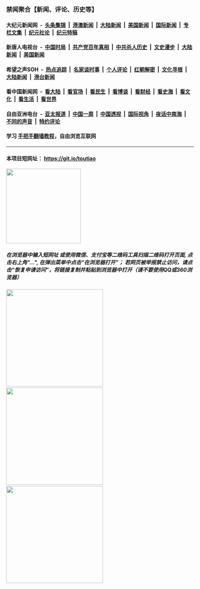 ### 禁闻聚合【新闻、评论、历史等】

#### 大纪元新闻网 &nbsp;-&nbsp; [头条集锦](indexes/E头条集锦.md?t=02140922) &nbsp;|&nbsp; [港澳新闻](indexes/E港澳新闻.md?t=02140922)  &nbsp;|&nbsp; [大陆新闻](indexes/E大陆新闻.md?t=02140922) &nbsp;|&nbsp; [美国新闻](indexes/E美国新闻.md?t=02140922) &nbsp;|&nbsp; [国际新闻](indexes/E国际新闻.md?t=02140922) &nbsp;|&nbsp; [专栏文集](indexes/E专栏文集.md?t=02140922) &nbsp;|&nbsp; [纪元社论](indexes/E纪元社论.md?t=02140922) &nbsp;|&nbsp; [纪元特稿](indexes/E纪元特稿.md?t=02140922) 

#### 新唐人电视台 &nbsp;-&nbsp; [中国时局](indexes/N中国时局.md?t=02140922) &nbsp;|&nbsp; [共产党百年真相](indexes/N共产党百年真相.md?t=02140922) &nbsp;|&nbsp; [中共杀人历史](indexes/N中共杀人历史.md?t=02140922) &nbsp;|&nbsp; [文史漫步](indexes/N文史漫步.md?t=02140922) &nbsp;|&nbsp; [大陆新闻](indexes/N大陆新闻.md?t=02140922) &nbsp;|&nbsp; [美国新闻](indexes/N美国新闻.md?t=02140922)

#### 希望之声SOH &nbsp;-&nbsp; [热点追踪](indexes/H热点追踪.md?t=02140922) &nbsp;|&nbsp; [名家谈时事](indexes/H名家谈时事.md?t=02140922) &nbsp;|&nbsp; [个人评论](indexes/H个人评论.md?t=02140922)  &nbsp;|&nbsp; [红朝解密](indexes/H红朝解密.md?t=02140922) &nbsp;|&nbsp; [文化寻根](indexes/H文化寻根.md?t=02140922) &nbsp;|&nbsp; [大陆新闻](indexes/H大陆新闻.md?t=02140922) &nbsp;|&nbsp; [港台新闻](indexes/H港台新闻.md?t=02140922)

#### 看中国新闻网 &nbsp;-&nbsp; [看大陆](indexes/S看大陆.md?t=02140922) &nbsp;|&nbsp; [看官场](indexes/S看官场.md?t=02140922) &nbsp;|&nbsp; [看民生](indexes/S看民生.md?t=02140922)  &nbsp;|&nbsp; [看博谈](indexes/S看博谈.md?t=02140922) &nbsp;|&nbsp; [看财经](indexes/S看财经.md?t=02140922) &nbsp;|&nbsp; [看史海](indexes/S看史海.md?t=02140922) &nbsp;|&nbsp; [看文化](indexes/S看文化.md?t=02140922) &nbsp;|&nbsp; [看生活](indexes/S看生活.md?t=02140922) &nbsp;|&nbsp; [看世界](indexes/S看世界.md?t=02140922)

#### 自由亚洲电台 &nbsp;-&nbsp; [亚太报道](indexes/R亚太报道.md?t=02140922) &nbsp;|&nbsp; [中国一周](indexes/R中国一周.md?t=02140922) &nbsp;|&nbsp; [中国透视](indexes/R中国透视.md?t=02140922)  &nbsp;|&nbsp; [国际视角](indexes/R国际视角.md?t=02140922) &nbsp;|&nbsp; [夜话中南海](indexes/R夜话中南海.md?t=02140922) &nbsp;|&nbsp; [不同的声音](indexes/R不同的声音.md?t=02140922) &nbsp;|&nbsp; [特约评论](indexes/R特约评论.md?t=02140922)

#### 学习 [手把手翻墙教程](https://github.com/gfw-breaker/guides/wiki)，自由浏览互联网

----

#### 本项目短网址： https://git.io/toutiao
<img src="https://raw.githubusercontent.com/gfw-breaker/banned-news/master/scripts/img/qr.png" width="200px"/>  

##### 在浏览器中输入短网址 或使用微信、支付宝等二维码工具扫描二维码打开页面, 点击右上角"...", 在弹出菜单中点击“在浏览器打开”； 若网页被举报禁止访问，请点击“恢复申请访问”，将链接复制并粘贴到浏览器中打开（请不要使用QQ或360浏览器）

<img src="https://raw.githubusercontent.com/gfw-breaker/banned-news/master/scripts/img/1.png" width="260px"/> &nbsp; <img src="https://raw.githubusercontent.com/gfw-breaker/banned-news/master/scripts/img/2.png" width="260px"/> &nbsp; <img src="https://raw.githubusercontent.com/gfw-breaker/banned-news/master/scripts/img/3.png" width="260px"/>
